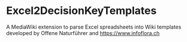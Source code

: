 # Excel2DecisionKeyTemplates
A MediaWiki extension to parse Excel spreadsheets into Wiki templates developed by Offene Naturführer and https://www.infoflora.ch
